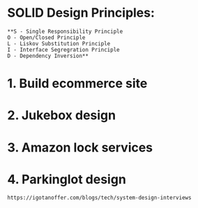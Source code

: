 # SOLID Design Principles:
````
**S - Single Responsibility Principle
O - Open/Closed Principle
L - Liskov Substitution Principle
I - Interface Segregration Principle
D - Dependency Inversion**
````
# 1. Build ecommerce site

# 2. Jukebox design

# 3. Amazon lock services

# 4. Parkinglot design
    https://igotanoffer.com/blogs/tech/system-design-interviews



















